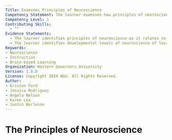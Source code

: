 ```yaml
---
Title: Examines Principles of Neuroscience
Competency Statement: The learner examines how principles of neuroscience are applied in instructional practices.
Competency Level: 1
Contributing Skills:
  - ""
Evidence Statements:
  - The learner identifies principles of neuroscience as it relates to learning.
  - The learner identifies developmental levels of neuroscience of learning  (includes brain mapping) as applied in instructional practices.
Keywords:
- Neuroscience
- Instruction
- Brain-based Learning
Organization: Western Governors University
Version: 1.0.0
License: Copyright 2024 WGU. All Rights Reserved.
Author:
- Kristen Ford
- Jessica Rodriguez
- Angela Nelson
- Karen Lea
- Justin Burleson
---
```

# The Principles of Neuroscience
